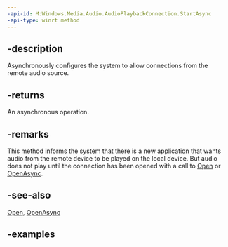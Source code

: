 ```yaml
---
-api-id: M:Windows.Media.Audio.AudioPlaybackConnection.StartAsync
-api-type: winrt method
---
```


## -description

Asynchronously configures the system to allow connections from the remote audio source.

## -returns

An asynchronous operation.

## -remarks

This method informs the system that there is a new application that wants audio from the remote device to be played on the local device. But audio does not play until the connection has been opened with a call to [Open](audioplaybackconnection_open_389234318.md) or [OpenAsync](audioplaybackconnection_openasync_171309613.md).

## -see-also

[Open](audioplaybackconnection_open_389234318.md), [OpenAsync](audioplaybackconnection_openasync_171309613.md)

## -examples
